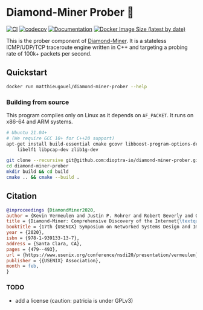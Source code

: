 # Diamond-Miner Prober :gem:

[![CI](https://github.com/dioptra-io/diamond-miner-prober/workflows/CI/badge.svg)](https://github.com/dioptra-io/diamond-miner-prober/actions?query=workflow%3ACI)
[![codecov](https://codecov.io/gh/dioptra-io/diamond-miner-prober/branch/master/graph/badge.svg?token=NJUZI5GM34)](https://codecov.io/gh/dioptra-io/diamond-miner-prober)
[![Documentation](https://img.shields.io/badge/docs-online-blue.svg)](https://dioptra-io.github.io/diamond-miner-prober/)
[![Docker Image Size (latest by date)](https://img.shields.io/docker/image-size/matthieugouel/diamond-miner-prober?logo=docker)](https://hub.docker.com/r/matthieugouel/diamond-miner-prober)

This is the prober component of [Diamond-Miner](https://www.usenix.org/conference/nsdi20/presentation/vermeulen). It is
a stateless ICMP/UDP/TCP traceroute engine written in C++ and targeting a probing rate of 100k+ packets per second.

## Quickstart

```bash
docker run matthieugouel/diamond-miner-prober --help
```

### Building from source

This program compiles only on Linux as it depends on `AF_PACKET`. It runs on x86-64 and ARM systems.

```bash
# Ubuntu 21.04+
# (We require GCC 10+ for C++20 support)
apt-get install build-essential cmake gcovr libboost-program-options-dev \
    libelf1 libpcap-dev zlib1g-dev
```

```bash
git clone --recursive git@github.com:dioptra-io/diamond-miner-prober.git
cd diamond-miner-prober
mkdir build && cd build
cmake .. && cmake --build .
```

## Citation

```bibtex
@inproceedings {DiamondMiner2020,
author = {Kevin Vermeulen and Justin P. Rohrer and Robert Beverly and Olivier Fourmaux and Timur Friedman},
title = {Diamond-Miner: Comprehensive Discovery of the Internet{\textquoteright}s Topology Diamonds },
booktitle = {17th {USENIX} Symposium on Networked Systems Design and Implementation ({NSDI} 20)},
year = {2020},
isbn = {978-1-939133-13-7},
address = {Santa Clara, CA},
pages = {479--493},
url = {https://www.usenix.org/conference/nsdi20/presentation/vermeulen},
publisher = {{USENIX} Association},
month = feb,
}
```

### TODO

- add a license (caution: patricia is under GPLv3)
